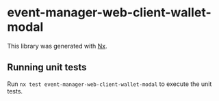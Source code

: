# event-manager-web-client-wallet-modal

This library was generated with [Nx](https://nx.dev).

## Running unit tests

Run `nx test event-manager-web-client-wallet-modal` to execute the unit tests.
